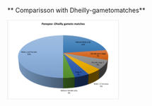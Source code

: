** Comparisson with Dheilly-gametomatches**


<img src= "../figures/PanopeaDheilly-gametomatches.png"  width = 50%>

